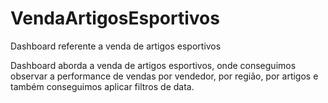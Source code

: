 # VendaArtigosEsportivos
Dashboard referente a venda de artigos esportivos

Dashboard aborda a venda de artigos esportivos, onde conseguimos observar a performance de vendas por vendedor, por região, por artigos e também conseguimos aplicar filtros de data.

